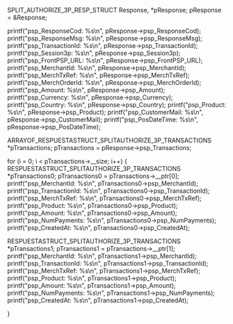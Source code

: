 SPLIT_AUTHORIZE_3P_RESP_STRUCT Response, *pResponse;
pResponse = &Response;

printf("psp_ResponseCod: %s\n", pResponse->psp_ResponseCod);
printf("psp_ResponseMsg: %s\n", pResponse->psp_ResponseMsg);
printf("psp_TransactionId: %s\n", pResponse->psp_TransactionId);
printf("psp_Session3p: %s\n", pResponse->psp_Session3p);
printf("psp_FrontPSP_URL: %s\n", pResponse->psp_FrontPSP_URL);
printf("psp_MerchantId: %s\n", pResponse->psp_MerchantId);
printf("psp_MerchTxRef: %s\n", pResponse->psp_MerchTxRef);
printf("psp_MerchOrderId: %s\n", pResponse->psp_MerchOrderId);
printf("psp_Amount: %s\n", pResponse->psp_Amount);
printf("psp_Currency: %s\n", pResponse->psp_Currency);
printf("psp_Country: %s\n", pResponse->psp_Country);
printf("psp_Product: %s\n", pResponse->psp_Product);
printf("psp_CustomerMail: %s\n", pResponse->psp_CustomerMail);
printf("psp_PosDateTime: %s\n", pResponse->psp_PosDateTime);

ARRAYOF_RESPUESTASTRUCT_SPLITAUTHORIZE_3P_TRANSACTIONS *pTransactions;
pTransactions = pResponse->psp_Transactions;

for (i = 0; i < pTransactions->__size; i++) {
RESPUESTASTRUCT_SPLITAUTHORIZE_3P_TRANSACTIONS *pTransactions0;
pTransactions0 = pTransactions->__ptr[0];
printf("psp_MerchantId: %s\n", pTransactions0->psp_MerchantId);
printf("psp_TransactionId: %s\n", pTransactions0->psp_TransactionId);
printf("psp_MerchTxRef: %s\n", pTransactions0->psp_MerchTxRef);
printf("psp_Product: %s\n", pTransactions0->psp_Product);
printf("psp_Amount: %s\n", pTransactions0->psp_Amount);
printf("psp_NumPayments: %s\n", pTransactions0->psp_NumPayments);
printf("psp_CreatedAt: %s\n", pTransactions0->psp_CreatedAt);

RESPUESTASTRUCT_SPLITAUTHORIZE_3P_TRANSACTIONS *pTransactions1;
pTransactions1 = pTransactions->__ptr[1];
printf("psp_MerchantId: %s\n", pTransactions1->psp_MerchantId);
printf("psp_TransactionId: %s\n", pTransactions1->psp_TransactionId);
printf("psp_MerchTxRef: %s\n", pTransactions1->psp_MerchTxRef);
printf("psp_Product: %s\n", pTransactions1->psp_Product);
printf("psp_Amount: %s\n", pTransactions1->psp_Amount);
printf("psp_NumPayments: %s\n", pTransactions1->psp_NumPayments);
printf("psp_CreatedAt: %s\n", pTransactions1->psp_CreatedAt);

}
